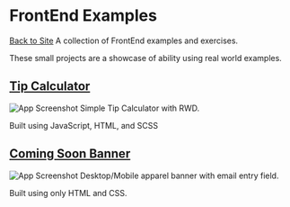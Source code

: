 
# FrontEnd Examples
[Back to Site](https://cables97.github.io/)
A collection of FrontEnd examples and exercises.

These small projects are a showcase of ability using real world examples.


## [Tip Calculator](https://cables97.github.io/FrontEndExercises/tip-calculator-app-main/index.html)

![App Screenshot](https://cables97.github.io/FrontEndExercises/tip-calculator-app-main/images/screenshot.jpg)
Simple Tip Calculator with RWD.

Built using JavaScript, HTML, and SCSS



## [Coming Soon Banner](https://cables97.github.io/FrontEndExercises/base-apparel-coming-soon-master/index.html)

![App Screenshot](https://cables97.github.io/FrontEndExercises/base-apparel-coming-soon-master/images/screenshot.jpg)
Desktop/Mobile apparel banner with email entry field. 

Built using only HTML and CSS.


